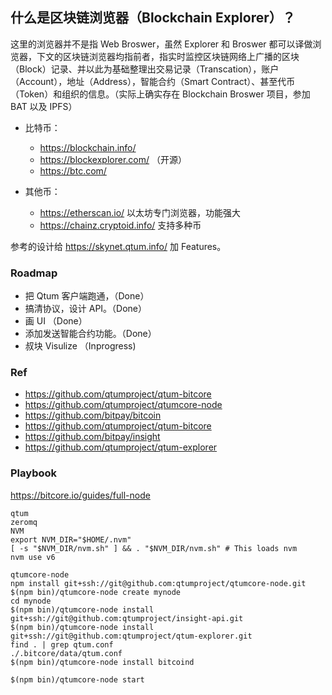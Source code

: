 ## 什么是区块链浏览器（Blockchain Explorer）？

这里的浏览器并不是指 Web Broswer，虽然 Explorer 和 Broswer 都可以译做浏览器，下文的区块链浏览器均指前者，指实时监控区块链网络上广播的区块（Block）记录、并以此为基础整理出交易记录（Transcation），账户（Account），地址（Address），智能合约（Smart Contract）、甚至代币（Token）和组织的信息。（实际上确实存在 Blockchain Broswer 项目，参加 BAT 以及 IPFS）

- 比特币：	
	- https://blockchain.info/
	- https://blockexplorer.com/ （开源）
	- https://btc.com/

- 其他币：
	- https://etherscan.io/   以太坊专门浏览器，功能强大
	- https://chainz.cryptoid.info/  支持多种币 

参考的设计给 https://skynet.qtum.info/ 加 Features。 

### Roadmap
- 把 Qtum 客户端跑通，（Done）
- 搞清协议，设计 API。（Done）
- 画 UI （Done）
- 添加发送智能合约功能。（Done）
- 叔块 Visulize （Inprogress)

### Ref
- https://github.com/qtumproject/qtum-bitcore 
- https://github.com/qtumproject/qtumcore-node
- https://github.com/bitpay/bitcoin 
- https://github.com/qtumproject/qtum-bitcore
- https://github.com/bitpay/insight 
- https://github.com/qtumproject/qtum-explorer  

### Playbook
https://bitcore.io/guides/full-node
~~~
qtum
zeromq
NVM
export NVM_DIR="$HOME/.nvm"
[ -s "$NVM_DIR/nvm.sh" ] && . "$NVM_DIR/nvm.sh" # This loads nvm
nvm use v6

qtumcore-node
npm install git+ssh://git@github.com:qtumproject/qtumcore-node.git
$(npm bin)/qtumcore-node create mynode
cd mynode 
$(npm bin)/qtumcore-node install git+ssh://git@github.com:qtumproject/insight-api.git
$(npm bin)/qtumcore-node install git+ssh://git@github.com:qtumproject/qtum-explorer.git
find . | grep qtum.conf
./.bitcore/data/qtum.conf
$(npm bin)/qtumcore-node install bitcoind

$(npm bin)/qtumcore-node start
~~~
